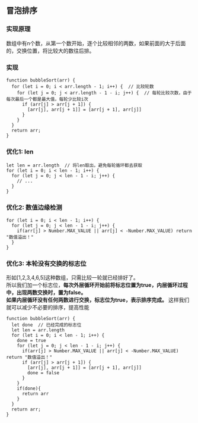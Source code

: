 ## 冒泡排序
### 实现原理
数组中有n个数，从第一个数开始，逐个比较相邻的两数，如果前面的大于后面的，交换位置，将比较大的数往后排。<br>

### 实现
```
function bubbleSort(arr) {
  for (let i = 0; i < arr.length - 1; i++) {  // 比较轮数
    for (let j = 0; j < arr.length - 1 - i; j++) {  // 每轮比较次数，由于每次最后一个都是最大值，每轮少比较i次 
      if (arr[j] > arr[j + 1]) {
        [arr[j], arr[j + 1]] = [arr[j + 1], arr[j]]
      }
    }
  }
  return arr;
}
```
### 优化1: len
```
let len = arr.length  // 将len取出，避免每轮循环都去获取
for (let i = 0; i < len - 1; i++) {
  for (let j = 0; j < len - 1 - i; j++) {
    // ...
  }
}
```
### 优化2: 数值边缘检测
```
for (let i = 0; i < len - 1; i++) {
  for (let j = 0; j < len - 1 - i; j++) {
    if(arr[j] > Number.MAX_VALUE || arr[j] < -Number.MAX_VALUE) return "数值溢出！"
  }
}
```

### 优化3: 本轮没有交换的标志位
形如[1,2,3,4,6,5]这种数组，只需比较一轮就已经排好了。<br>
所以我们加一个标志位，**每次外层循环开始前将标志位置为true，内层循环过程中，出现两数交换时，置为false。**<br>
**如果内层循环没有任何两数进行交换，标志位为true，表示排序完成。**
这样我们就可以减少不必要的排序，提高性能
```
function bubbleSort(arr) {
  let done  // 已经完成的标志位
  let len = arr.length
  for (let i = 0; i < len - 1; i++) {
    done = true
    for (let j = 0; j < len - 1 - i; j++) {
      if(arr[j] > Number.MAX_VALUE || arr[j] < -Number.MAX_VALUE) return "数值溢出！"
      if (arr[j] > arr[j + 1]) {
        [arr[j], arr[j + 1]] = [arr[j + 1], arr[j]]
        done = false
      }
    }
    if(done){
      return arr
    }
  }
  return arr;
}
```
